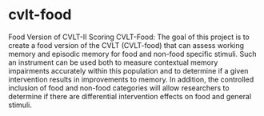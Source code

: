 # cvlt-food
Food Version of CVLT-II
Scoring CVLT-Food: The goal of this project is to create a food version of the CVLT (CVLT-food) that can assess working memory and episodic memory for food and non-food specific stimuli. Such an instrument can be used both to measure contextual memory impairments accurately within this population and to determine if a given intervention results in improvements to memory. In addition, the controlled inclusion of food and non-food categories will allow researchers to determine if there are differential intervention effects on food and general stimuli. 
